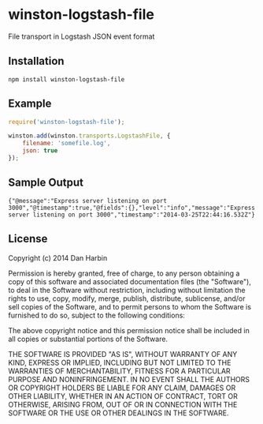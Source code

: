 # winston-logstash-file

File transport in Logstash JSON event format

## Installation

	npm install winston-logstash-file

## Example

```javascript
require('winston-logstash-file');

winston.add(winston.transports.LogstashFile, {
	filename: 'somefile.log',
	json: true
});
```

## Sample Output

```
{"@message":"Express server listening on port 3000","@timestamp":true,"@fields":{},"level":"info","message":"Express server listening on port 3000","timestamp":"2014-03-25T22:44:16.532Z"}
```

## License

Copyright (c) 2014 Dan Harbin

Permission is hereby granted, free of charge, to any person obtaining a copy of
this software and associated documentation files (the "Software"), to deal in
the Software without restriction, including without limitation the rights to
use, copy, modify, merge, publish, distribute, sublicense, and/or sell copies
of the Software, and to permit persons to whom the Software is furnished to do
so, subject to the following conditions:

The above copyright notice and this permission notice shall be included in all
copies or substantial portions of the Software.

THE SOFTWARE IS PROVIDED "AS IS", WITHOUT WARRANTY OF ANY KIND, EXPRESS OR
IMPLIED, INCLUDING BUT NOT LIMITED TO THE WARRANTIES OF MERCHANTABILITY,
FITNESS FOR A PARTICULAR PURPOSE AND NONINFRINGEMENT. IN NO EVENT SHALL THE
AUTHORS OR COPYRIGHT HOLDERS BE LIABLE FOR ANY CLAIM, DAMAGES OR OTHER
LIABILITY, WHETHER IN AN ACTION OF CONTRACT, TORT OR OTHERWISE, ARISING FROM,
OUT OF OR IN CONNECTION WITH THE SOFTWARE OR THE USE OR OTHER DEALINGS IN THE
SOFTWARE.

